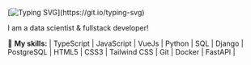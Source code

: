 [![Typing SVG](https://readme-typing-svg.herokuapp.com?font=Grape+Nuts&size=27&pause=1000&color=0AB0BA&background=FFFFFF00&width=435&lines=Hi%2C+I'm+Ivan+%F0%9F%91%8B;I+am+a+data+scientist+%26+fullstack+developer!)](https://git.io/typing-svg)

I am a data scientist & fullstack developer!

🌱 **My skills:**
| TypeScript | JavaScript | VueJs | Python | SQL | Django | PostgreSQL | HTML5 | CSS3 | Tailwind CSS | Git | Docker | FastAPI |




<!-- ## Hi there, I'm Ivan 👋
https://readme-typing-svg.herokuapp.com/demo - **first line**  #CE5FF7FF
**ivakhokhlov/ivakhokhlov** is a ✨ _special_ ✨ repository because its `README.md` (this file) appears on your GitHub profile.

Here are some ideas to get you started:

- 🔭 I’m currently working on ...
- 🌱 I’m currently learning ...
- 👯 I’m looking to collaborate on ...
- 🤔 I’m looking for help with ...
- 💬 Ask me about ...
- 📫 How to reach me: ...
- 😄 Pronouns: ...
- ⚡ Fun fact: ...
-->
